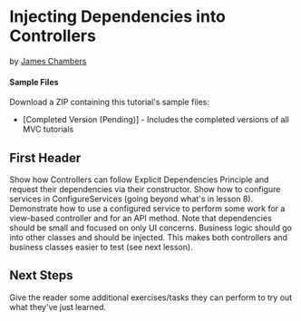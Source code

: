 # Injecting Dependencies into Controllers
by [James Chambers](http://jameschambers.com)

#### Sample Files
Download a ZIP containing this tutorial's sample files:
- [Completed Version (Pending)] - Includes the completed versions of all MVC tutorials

## First Header




Show how Controllers can follow Explicit Dependencies Principle and request their dependencies via their constructor.
Show how to configure services in ConfigureServices (going beyond what's in lesson 8).
Demonstrate how to use a configured service to perform some work for a view-based controller and for an API method.
Note that dependencies should be small and focused on only UI concerns. Business logic should go into other classes and should be injected. This makes both controllers and business classes easier to test (see next lesson).


## Next Steps

Give the reader some additional exercises/tasks they can perform to try out what they've just learned.